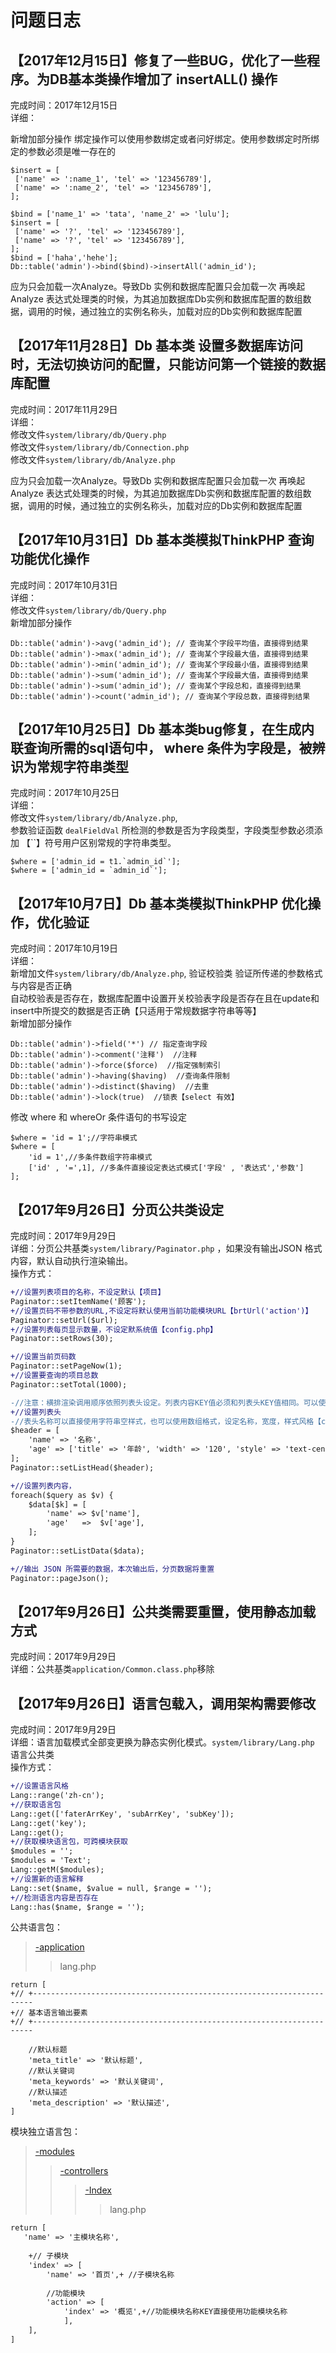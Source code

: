 # 问题日志

【2017年12月15日】修复了一些BUG，优化了一些程序。为DB基本类操作增加了 insertALL() 操作
------
完成时间：2017年12月15日 <br>
详细： <br>

新增加部分操作
绑定操作可以使用参数绑定或者问好绑定。使用参数绑定时所绑定的参数必须是唯一存在的
```
$insert = [
 ['name' => ':name_1', 'tel' => '123456789'],
 ['name' => ':name_2', 'tel' => '123456789'],
];

$bind = ['name_1' => 'tata', 'name_2' => 'lulu'];
$insert = [
 ['name' => '?', 'tel' => '123456789'],
 ['name' => '?', 'tel' => '123456789'],
];
$bind = ['haha','hehe'];
Db::table('admin')->bind($bind)->insertAll('admin_id');
```

应为只会加载一次Analyze。导致Db 实例和数据库配置只会加载一次
再唤起 Analyze 表达式处理类的时候，为其追加数据库Db实例和数据库配置的数组数据，调用的时候，通过独立的实例名称头，加载对应的Db实例和数据库配置



【2017年11月28日】Db 基本类 设置多数据库访问时，无法切换访问的配置，只能访问第一个链接的数据库配置
------
完成时间：2017年11月29日 <br>
详细： <br>
修改文件`system/library/db/Query.php`<br>
修改文件`system/library/db/Connection.php`<br>
修改文件`system/library/db/Analyze.php`<br>

应为只会加载一次Analyze。导致Db 实例和数据库配置只会加载一次
再唤起 Analyze 表达式处理类的时候，为其追加数据库Db实例和数据库配置的数组数据，调用的时候，通过独立的实例名称头，加载对应的Db实例和数据库配置


【2017年10月31日】Db 基本类模拟ThinkPHP 查询功能优化操作
------
完成时间：2017年10月31日 <br>
详细： <br>
修改文件`system/library/db/Query.php`<br>
新增加部分操作
```
Db::table('admin')->avg('admin_id'); // 查询某个字段平均值，直接得到结果
Db::table('admin')->max('admin_id'); // 查询某个字段最大值，直接得到结果
Db::table('admin')->min('admin_id'); // 查询某个字段最小值，直接得到结果
Db::table('admin')->sum('admin_id'); // 查询某个字段最大值，直接得到结果
Db::table('admin')->sum('admin_id'); // 查询某个字段总和，直接得到结果
Db::table('admin')->count('admin_id'); // 查询某个字段总数，直接得到结果
```


【2017年10月25日】Db 基本类bug修复，在生成内联查询所需的sql语句中， where 条件为字段是，被辨识为常规字符串类型
------
完成时间：2017年10月25日 <br>
详细： <br>
修改文件`system/library/db/Analyze.php`, <br>
参数验证函数 `dealFieldVal` 所检测的参数是否为字段类型，字段类型参数必须添加 【``】符号用户区别常规的字符串类型。
```
$where = ['admin_id = t1.`admin_id`'];
$where = ['admin_id = `admin_id`'];
```

【2017年10月7日】Db 基本类模拟ThinkPHP 优化操作，优化验证
------
完成时间：2017年10月19日 <br>
详细： <br>
新增加文件`system/library/db/Analyze.php`, 验证校验类 验证所传递的参数格式与内容是否正确<br>
自动校验表是否存在，数据库配置中设置开关校验表字段是否存在且在update和insert中所提交的数据是否正确【只适用于常规数据字符串等等】<br>
新增加部分操作
```
Db::table('admin')->field('*') // 指定查询字段
Db::table('admin')->comment('注释')  //注释
Db::table('admin')->force($force)  //指定强制索引
Db::table('admin')->having($having)  //查询条件限制
Db::table('admin')->distinct($having)  //去重
Db::table('admin')->lock(true)  //锁表【select 有效】
```
修改 where 和 whereOr 条件语句的书写设定
```
$where = 'id = 1';//字符串模式
$where = [
    'id = 1',//多条件数组字符串模式
    ['id' , '=',1], //多条件直接设定表达式模式['字段' , '表达式','参数']
];
```

【2017年9月26日】分页公共类设定
------
完成时间：2017年9月29日 <br>
详细：分页公共基类`system/library/Paginator.php` ，如果没有输出JSON 格式内容，默认自动执行渲染输出。<br>
操作方式：
```diff
+//设置列表项目的名称，不设定默认【项目】
Paginator::setItemName('顾客');
+//设置页码不带参数的URL,不设定将默认使用当前功能模块URL【brtUrl('action')】
Paginator::setUrl($url);
+//设置列表每页显示数量，不设定默系统值【config.php】
Paginator::setRows(30);

+//设置当前页码数
Paginator::setPageNow(1);
+//设置要查询的项目总数
Paginator::setTotal(1000);

-//注意：横排渲染调用顺序依照列表头设定。列表内容KEY值必须和列表头KEY值相同。可以使用数组默认排序KEY值
+//设置列表头
-//表头名称可以直接使用字符串空样式，也可以使用数组格式，设定名称，宽度，样式风格【class】
$header = [
    'name' => '名称',
    'age' => ['title' => '年龄', 'width' => '120', 'style' => 'text-center'],
];
Paginator::setListHead($header);

+//设置列表内容，
foreach($query as $v) {
    $data[$k] = [
        'name' => $v['name'],
        'age'   =>  $v['age'],
    ];
}
Paginator::setListData($data);

+//输出 JSON 所需要的数据，本次输出后，分页数据将重置
Paginator::pageJson();
```

【2017年9月26日】公共类需要重置，使用静态加载方式
------
完成时间：2017年9月29日 <br>
详细：公共基类`application/Common.class.php`移除 <br>

【2017年9月26日】语言包载入，调用架构需要修改
------
完成时间：2017年9月29日 <br>
详细：语言加载模式全部变更换为静态实例化模式。`system/library/Lang.php` 语言公共类 <br>
操作方式：


```diff
+//设置语言风格
Lang::range('zh-cn');
+//获取语言包
Lang::get(['faterArrKey', 'subArrKey', 'subKey']);
Lang::get('key');
Lang::get();
+//获取模块语言包，可跨模块获取
$modules = '';
$modules = 'Text';
Lang::getM($modules);
+//设置新的语言解释
Lang::set($name, $value = null, $range = '');
+//检测语言内容是否存在
Lang::has($name, $range = '');

```

公共语言包：
>[-application](#-application)
>>lang.php
```
return [
+// +----------------------------------------------------------------------
+// 基本语言输出要素
+// +----------------------------------------------------------------------

    //默认标题
    'meta_title' => '默认标题',
    //默认关键词
    'meta_keywords' => '默认关键词',
    //默认描述
    'meta_description' => '默认描述',
]
```

模块独立语言包：
>[-modules](#-modules)
>>[-controllers](#-controllers)
>>>[-Index](#-Index)
>>>>lang.php

```diff
return [
   'name' => '主模块名称',
   
    +// 子模块
    'index' => [
        'name' => '首页',+ //子模块名称
        
        //功能模块
        'action' => [
            'index' => '概览',+//功能模块名称KEY直接使用功能模块名称
            ],
    ],
]
```
